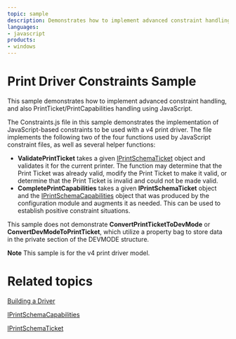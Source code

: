 ```yaml
---
topic: sample
description: Demonstrates how to implement advanced constraint handling and PrintTicket/PrintCapabilities handling using JavaScript.
languages:
- javascript
products:
- windows
---
```


<!---
    name: Print Driver Constraints Sample
    platform: Utility
    language: js
    category: Print
    description: Demonstrates how to implement advanced constraint handling and PrintTicket/PrintCapabilities handling using JavaScript.
    samplefwlink: http://go.microsoft.com/fwlink/p/?LinkId=617946
--->

# Print Driver Constraints Sample

This sample demonstrates how to implement advanced constraint handling, and also PrintTicket/PrintCapabilities handling using JavaScript.

The Constraints.js file in this sample demonstrates the implementation of JavaScript-based constraints to be used with a v4 print driver. The file implements the following two of the four functions used by JavaScript constraint files, as well as several helper functions:

- **ValidatePrintTicket** takes a given [IPrintSchemaTicket](http://msdn.microsoft.com/en-us/library/hh451398(v=vs.85).aspx) object and validates it for the current printer. The function may determine that the Print Ticket was already valid, modify the Print Ticket to make it valid, or determine that the Print Ticket is invalid and could not be made valid.
- **CompletePrintCapabilities** takes a given **IPrintSchemaTicket** object and the [IPrintSchemaCapabilities](http://msdn.microsoft.com/en-us/library/hh451256(v=vs.85).aspx) object that was produced by the configuration module and augments it as needed. This can be used to establish positive constraint situations.

This sample does not demonstrate **ConvertPrintTicketToDevMode** or **ConvertDevModeToPrintTicket**, which utilize a property bag to store data in the private section of the DEVMODE structure.

**Note** This sample is for the v4 print driver model.

# Related topics

[Building a Driver](http://msdn.microsoft.com/en-us/library/windows/hardware/ff554644)

[IPrintSchemaCapabilities](http://msdn.microsoft.com/en-us/library/hh451256(v=vs.85).aspx)

[IPrintSchemaTicket](http://msdn.microsoft.com/en-us/library/hh451398(v=vs.85).aspx)
